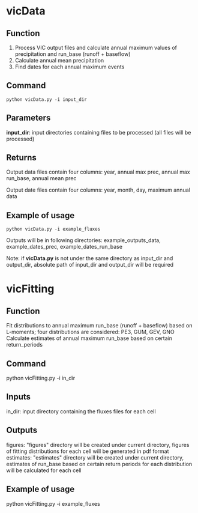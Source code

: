 # vicData
Function
---------
1. Process VIC output files and calculate annual maximum values of precipitation and run_base (runoff + baseflow)
2. Calculate annual mean precipitation
3. Find dates for each annual maximum events

Command
---------
`python vicData.py -i input_dir`

Parameters
---------
**input_dir**: input directories containing files to be processed (all files will be processed)

Returns
---------
Output data files contain four columns: year, annual max prec, annual max run_base, annual mean prec

Output date files contain four columns: year, month, day, maximum annual data

Example of usage
---------
`python vicData.py -i example_fluxes`

Outputs will be in following directories: example_outputs_data, example_dates_prec, example_dates_run_base

Note: if **vicData.py** is not under the same directory as input_dir and output_dir, absolute 
	  path of input_dir and output_dir will be required

# vicFitting
Function
----------
Fit distributions to annual maximum run_base (runoff + baseflow) based on L-moments; four distributions are considered: PE3, GUM, GEV, GNO
Calculate estimates of annual maximum run_base based on certain return_periods

Command 
----------
python vicFitting.py -i in_dir

Inputs
----------
in_dir: input directory containing the fluxes files for each cell

Outputs
----------
figures: "figures" directory will be created under current directory, figures of fitting distributions for each cell will be generated in pdf format
estimates: "estimates" directory will be created under current directory, estimates of run_base based on certain return periods for each distribution will be calculated for each cell

Example of usage
-----------------
python vicFitting.py -i example_fluxes

